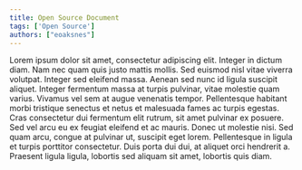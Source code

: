 ```yaml
---
title: Open Source Document
tags: ['Open Source']
authors: ["eoaksnes"]
---
```


Lorem ipsum dolor sit amet, consectetur adipiscing elit. Integer in dictum diam. Nam nec quam quis justo mattis mollis. Sed euismod nisl vitae viverra volutpat. Integer sed eleifend massa. Aenean sed nunc id ligula suscipit aliquet. Integer fermentum massa at turpis pulvinar, vitae molestie quam varius. Vivamus vel sem at augue venenatis tempor. Pellentesque habitant morbi tristique senectus et netus et malesuada fames ac turpis egestas. Cras consectetur dui fermentum elit rutrum, sit amet pulvinar ex posuere. Sed vel arcu eu ex feugiat eleifend et ac mauris. Donec ut molestie nisi. Sed quam arcu, congue at pulvinar ut, suscipit eget lorem. Pellentesque in ligula et turpis porttitor consectetur. Duis porta dui dui, at aliquet orci hendrerit a. Praesent ligula ligula, lobortis sed aliquam sit amet, lobortis quis diam.
